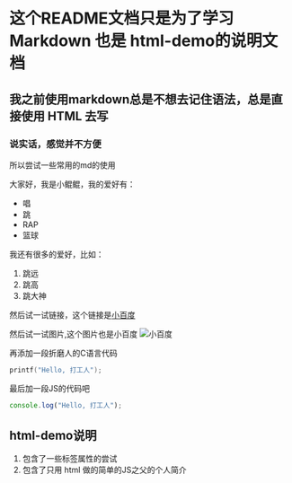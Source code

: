 # 这个README文档只是为了学习Markdown 也是 html-demo的说明文档

## 我之前使用markdown总是不想去记住语法，总是直接使用 HTML 去写

### 说实话，感觉并不方便

所以尝试一些常用的md的使用

大家好，我是小鲲鲲，我的爱好有：

* 唱
* 跳
* RAP
* 篮球

我还有很多的爱好，比如：
1. 跳远
2. 跳高
3. 跳大神

然后试一试链接，这个链接是[小百度](https://www.baidu.com/)

然后试一试图片,这个图片也是小百度
![小百度](https://timgsa.baidu.com/timg?image&quality=80&size=b9999_10000&sec=1605269959393&di=7f4b223311dfb5a471212144089a0756&imgtype=0&src=http%3A%2F%2Fku.90sjimg.com%2Felement_origin_min_pic%2F18%2F07%2F05%2Fea3ef62304c96efd9de95b167f82bd9b.jpg%2521%2Ffwfh%2F804x803%2Fquality%2F90%2Funsharp%2Ftrue%2Fcompress%2Ftrue)


再添加一段折磨人的C语言代码
```c
printf("Hello, 打工人");
```

最后加一段JS的代码吧
```javascript
console.log("Hello, 打工人");
```

## html-demo说明
1. 包含了一些标签属性的尝试
2. 包含了只用 html 做的简单的JS之父的个人简介